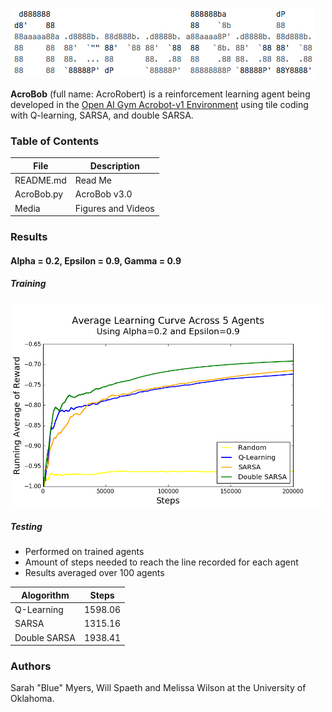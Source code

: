 <img src="https://github.com/myer0432/acrobob/blob/master/Media/Banner.png"></a>

**AcroBob** (full name: AcroRobert) is a reinforcement learning agent being developed in the [Open AI Gym Acrobot-v1 Environment](https://gym.openai.com/envs/Acrobot-v1/) using tile coding with Q-learning, SARSA, and double SARSA.

### Table of Contents

|File|Description|
|-------|----------|
|README.md|Read Me|
|AcroBob.py|AcroBob v3.0|
|Media|Figures and Videos|

### Results
#### Alpha = 0.2, Epsilon = 0.9, Gamma = 0.9

##### Training
<p align="center"><img src="https://github.com/myer0432/acrobob/blob/master/Media/Learning%20Curve.png" width="500"></a></p>

##### Testing
- Performed on trained agents
- Amount of steps needed to reach the line recorded for each agent
- Results averaged over 100 agents

|Alogorithm|Steps|
|----------|-----|
|Q-Learning|1598.06|
|SARSA|1315.16|
|Double SARSA|1938.41|

### Authors
Sarah "Blue" Myers, Will Spaeth and Melissa Wilson at the University of Oklahoma.
